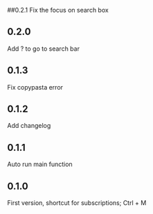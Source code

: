 ##0.2.1
Fix the focus on search box

## 0.2.0
Add ? to go to search bar

## 0.1.3
Fix copypasta error

## 0.1.2
Add changelog

## 0.1.1
Auto run main function

## 0.1.0
First version, shortcut for subscriptions; Ctrl + M